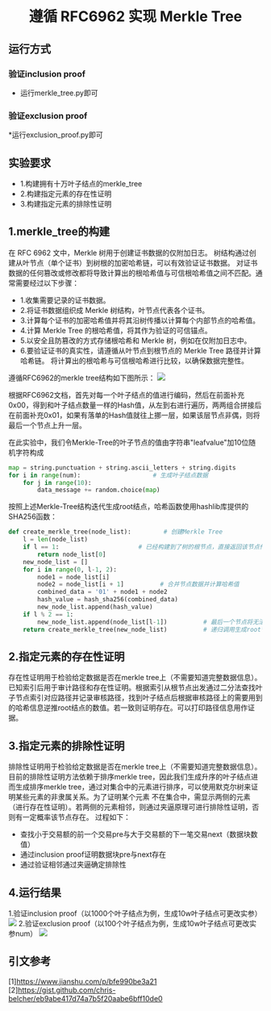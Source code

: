 # <center> 遵循 RFC6962 实现 Merkle Tree </center>

## 运行方式
### 验证inclusion proof
* 运行merkle_tree.py即可
  
### 验证exclusion proof
*运行exclusion_proof.py即可

## 实验要求
* 1.构建拥有十万叶子结点的merkle_tree
* 2.构建指定元素的存在性证明
* 3.构建指定元素的排除性证明

## 1.merkle_tree的构建
在 RFC 6962 文中，Merkle 树用于创建证书数据的仅附加日志。 树结构通过创建从叶节点（单个证书）到树根的加密哈希链，可以有效验证证书数据。 对证书数据的任何篡改或修改都将导致计算出的根哈希值与可信根哈希值之间不匹配。通常需要经过以下步骤：
* 1.收集需要记录的证书数据。
* 2.将证书数据组织成 Merkle 树结构，叶节点代表各个证书。
* 3.计算每个证书的加密哈希值并将其沿树传播以计算每个内部节点的哈希值。
* 4.计算 Merkle Tree 的根哈希值，将其作为验证的可信锚点。
* 5.以安全且防篡改的方式存储根哈希和 Merkle 树，例如在仅附加日志中。
* 6.要验证证书的真实性，请遵循从叶节点到根节点的 Merkle Tree 路径并计算哈希链。 将计算出的根哈希与可信根哈希进行比较，以确保数据完整性。
  
遵循RFC6962的merkle tree结构如下图所示：
![](https://pic.imgdb.cn/item/64cb4a471ddac507cc6eead8.jpg)

根据RFC6962文档，首先对每一个叶子结点的值进行编码，然后在前面补充0x00，得到和叶子结点数量一样的Hash值，从左到右进行遍历，两两组合拼接后在前面补充0x01，如果有落单的Hash值就往上挪一层，如果该层节点非偶，则将最后一个节点上升一层。

在此实验中，我们令Merkle-Tree的叶子节点的值由字符串"leafvalue"加10位随机字符构成
```python
map = string.punctuation + string.ascii_letters + string.digits
for i in range(num):                    # 生成叶子结点数据
    for j in range(10):
        data_message += random.choice(map)
```

按照上述Merkle-Tree结构迭代生成root结点，哈希函数使用hashlib库提供的SHA256函数：

```python
def create_merkle_tree(node_list):         # 创建Merkle Tree
    l = len(node_list)
    if l == 1:                      # 已经构建到了树的根节点，直接返回该节点作为 Merkle Root
        return node_list[0]        
    new_node_list = []
    for i in range(0, l-1, 2):
        node1 = node_list[i]
        node2 = node_list[i + 1]          # 合并节点数据并计算哈希值
        combined_data = '01' + node1 + node2
        hash_value = hash_sha256(combined_data)
        new_node_list.append(hash_value)
    if l % 2 == 1:
        new_node_list.append(node_list[l-1])          # 最后一个节点将无法与其它节点成对，直接将其添加到 new_node_list 的末尾
    return create_merkle_tree(new_node_list)          # 递归调用生成root节点
```

## 2.指定元素的存在性证明
存在性证明用于检验给定数据是否在merkle tree上（不需要知道完整数据信息）。已知索引后用于审计路径和存在性证明。根据索引从根节点出发通过二分法查找叶子节点索引对应路径并记录审核路径，找到叶子结点后根据审核路径上的需要用到的哈希信息逆推root结点的数值。若一致则证明存在。可以打印路径信息用作证据。


## 3.指定元素的排除性证明
排除性证明用于检验给定数据是否在merkle tree上（不需要知道完整数据信息）。目前的排除性证明方法依赖于排序merkle tree，因此我们生成升序的叶子结点进而生成排序merkle tree，通过对集合中的元素进行排序，可以使用默克尔树来证明某些元素的非隶属关系。为了证明某个元素 不在集合中，需显示两侧的元素（进行存在性证明）。若两侧的元素相邻，则通过夹逼原理可进行排除性证明，否则有一定概率该节点存在。
过程如下：
* 查找小于交易额的前一个交易pre与大于交易额的下一笔交易next（数据块数值）
* 通过inclusion proof证明数据块pre与next存在
* 通过验证相邻通过夹逼确定排除性

## 4.运行结果
1.验证inclusion proof（以1000个叶子结点为例，生成10w叶子结点可更改实参）
![](https://pic.imgdb.cn/item/64cb48e51ddac507cc6b5ca3.jpg)
2.验证exclusion proof（以100个叶子结点为例，生成10w叶子结点可更改实参num）
![](https://pic.imgdb.cn/item/64cb42ac1ddac507cc5a1b4b.jpg)

## 引文参考
[1]https://www.jianshu.com/p/bfe990be3a21
[2]https://gist.github.com/chris-belcher/eb9abe417d74a7b5f20aabe6bff10de0